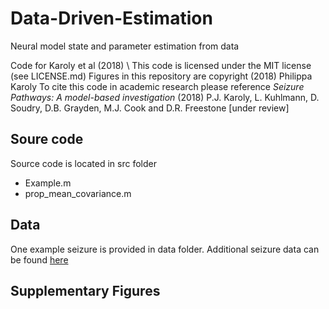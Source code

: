 # Data-Driven-Estimation
Neural model state and parameter estimation from data

Code for Karoly et al (2018) \\
This code is licensed under the MIT license (see LICENSE.md)
Figures in this repository are copyright (2018) Philippa Karoly
To cite this code in academic research please reference
*Seizure Pathways: A model-based investigation* (2018) P.J. Karoly, L. Kuhlmann, D. Soudry, D.B. Grayden, M.J. Cook and D.R. Freestone \[under review\]

## Soure code
Source code is located in src folder
- Example.m
- prop_mean_covariance.m

## Data
One example seizure is provided in data folder. Additional seizure data can be found [here](www.google.com)

## Supplementary Figures
